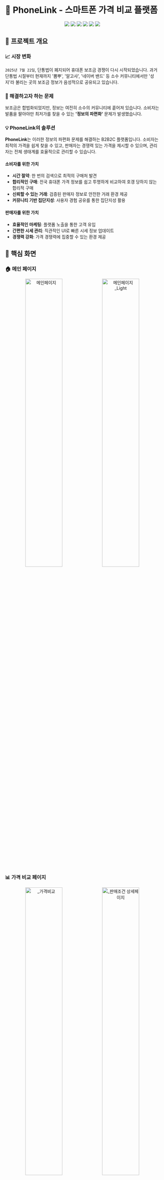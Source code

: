 # 📱 PhoneLink - 스마트폰 가격 비교 플랫폼

<div align="center">
  <img src="https://img.shields.io/badge/React-61DAFB?style=for-the-badge&logo=react&logoColor=white" />
  <img src="https://img.shields.io/badge/TypeScript-3178C6?style=for-the-badge&logo=typescript&logoColor=white" />
  <img src="https://img.shields.io/badge/Node.js-339933?style=for-the-badge&logo=node.js&logoColor=white" />
  <img src="https://img.shields.io/badge/Express-000000?style=for-the-badge&logo=express&logoColor=white" />
  <img src="https://img.shields.io/badge/MySQL-4479A1?style=for-the-badge&logo=mysql&logoColor=white" />
  <img src="https://img.shields.io/badge/TypeORM-262627?style=for-the-badge&logo=typeorm&logoColor=white" />
</div>

## 🎯 프로젝트 개요

### 📈 시장 변화

`2025년 7월 22일`, 단통법이 폐지되어 휴대폰 보조금 경쟁이 다시 시작되었습니다. 과거 단통법 시절부터 현재까지 '뽐뿌', '알고사', '네이버 밴드' 등 소수 커뮤니티에서만 '성지'라 불리는 곳의 보조금 정보가 음성적으로 공유되고 있습니다.

### 🎯 해결하고자 하는 문제

보조금은 합법화되었지만, 정보는 여전히 소수의 커뮤니티에 흩어져 있습니다. 소비자는 발품을 팔아야만 최저가를 찾을 수 있는 **'정보의 파편화'** 문제가 발생했습니다.

### 💡 PhoneLink의 솔루션

**PhoneLink**는 이러한 정보의 파편화 문제를 해결하는 B2B2C 플랫폼입니다. 소비자는 최적의 가격을 쉽게 찾을 수 있고, 판매자는 경쟁력 있는 가격을 제시할 수 있으며, 관리자는 전체 생태계를 효율적으로 관리할 수 있습니다.

#### 소비자를 위한 가치

- **시간 절약**: 한 번의 검색으로 최적의 구매처 발견
- **합리적인 구매**: 전국 휴대폰 가격 정보를 쉽고 투명하게 비교하여 호갱 당하지 않는 합리적 구매
- **신뢰할 수 있는 거래**: 검증된 판매자 정보로 안전한 거래 환경 제공
- **커뮤니티 기반 집단지성**: 사용자 경험 공유를 통한 집단지성 활용

#### 판매자를 위한 가치

- **효율적인 마케팅**: 플랫폼 노출을 통한 고객 유입
- **간편한 시세 관리**: 직관적인 UI로 빠른 시세 정보 업데이트
- **경쟁력 강화**: 가격 경쟁력에 집중할 수 있는 환경 제공

## 📱 핵심 화면

### 🏠 메인 페이지

<p align="center">
  <img width="49%" alt="메인페이지" src="https://github.com/user-attachments/assets/ad128f44-5857-4141-a2e6-3509d1dea6e6" />
  <img width="49%" alt="메인페이지_Light" src="https://github.com/user-attachments/assets/402cb962-6c7c-4da5-9cd4-52b371073ec8" />
</p>

### 📊 가격 비교 페이지

<p align="center">
  <img width="49%" alt="_가격비교" src="https://github.com/user-attachments/assets/f8349ab9-baf8-40ad-8eb3-6d3c12f66531" />
  <img width="49%" alt="_판매조건 상세페이지" src="https://github.com/user-attachments/assets/297d43f9-c207-436a-b386-74663fc8e9a0" />
</p>

### 🏪 매장 페이지

<p align="center">
  <img width="49%" alt="_매장페이지" src="https://github.com/user-attachments/assets/066482e2-94c1-4728-b491-c0ffc0ac6506" />
  <img width="49%" alt="_매장_직원 관리" src="https://github.com/user-attachments/assets/0c0b3760-fb4e-4017-be10-433b15550593" />
</p>

### 👥 관리자 페이지

<p align="center">
  <img width="49%" alt="_관리자" src="https://github.com/user-attachments/assets/a3c2327c-be53-4fdf-8dfa-be228bf4b593" />
  <img width="49%" alt="_관리자2" src="https://github.com/user-attachments/assets/4654a2d3-f375-4726-9d91-c9a5c01b9b27" />
</p>

### 💬 커뮤니티 페이지

<p align="center">
  <img width="49%" alt="_게시판" src="https://github.com/user-attachments/assets/3b26efc9-e2ee-46cf-80d3-feadb71f9b64" />
  <img width="49%" alt="_게시글" src="https://github.com/user-attachments/assets/12217b4a-414d-4a82-a1ab-e709d65aba11" />
</p>

## 🏗️ 시스템 아키텍처

```mermaid
graph TB
    subgraph "클라이언트"
        Browser[웹 브라우저<br/>React SPA]
    end

    subgraph "프론트엔드 - React"
        Router[React Router<br/>클라이언트 라우팅]
        Zustand[Zustand<br/>상태 관리]
        Axios[Axios<br/>HTTP 클라이언트<br/>JWT 자동 주입]
    end

    subgraph "백엔드 - Node.js + Express"
        CORS[CORS<br/>Cross-Origin]
        Auth[JWT 인증<br/>권한 검증]
        Routes[API 라우터<br/>auth/user/offer/store/post<br/>admin/phone/region/upload<br/>priceInput/util]
        Multer[Multer<br/>파일 업로드]
    end

    subgraph "데이터 계층"
        ORM[TypeORM<br/>23개 Entity]
        MySQL[(MySQL)]
    end

    subgraph "파일 시스템"
        Storage[이미지<br/>파일]
    end

    subgraph "외부 서비스"
        OAuth[OAuth 2.0<br/>Naver/Kakao]
    end

    Browser --> Router
    Router --> Zustand
    Zustand --> Axios

    Axios -->|Authorization: Bearer| CORS
    CORS --> Auth
    Auth --> Routes
    Routes --> Multer
    Multer --> Storage
    Routes --> ORM
    ORM --> MySQL

    Routes -.->|SSO 인증| OAuth
    Storage -.->|이미지 / 파일 URL| Browser

    style Browser fill:#1e3a8a,stroke:#1e40af,stroke-width:2px,color:#fff
    style Router fill:#166534,stroke:#15803d,stroke-width:2px,color:#fff
    style Zustand fill:#166534,stroke:#15803d,stroke-width:2px,color:#fff
    style Axios fill:#166534,stroke:#15803d,stroke-width:2px,color:#fff
    style CORS fill:#7c2d12,stroke:#ea580c,stroke-width:2px,color:#fff
    style Auth fill:#7c2d12,stroke:#ea580c,stroke-width:2px,color:#fff
    style Routes fill:#581c87,stroke:#7c3aed,stroke-width:2px,color:#fff
    style Multer fill:#581c87,stroke:#7c3aed,stroke-width:2px,color:#fff
    style ORM fill:#581c87,stroke:#7c3aed,stroke-width:2px,color:#fff
    style MySQL fill:#3F6E93,stroke:#2563eb,stroke-width:2px,color:#fff
    style Storage fill:#374151,stroke:#6b7280,stroke-width:2px,color:#fff
    style OAuth fill:#dc2626,stroke:#ef4444,stroke-width:2px,color:#fff
```

## 🚀 핵심 기능

### 1. 📊 가격 비교

- 복합 조건 검색 (제조사, 모델, 용량, 통신사, 지역)
- 조건별 상세 정보 제공 (판매 매장 정보, 자급제 가격과의 비교, 요금제/부가서비스 정보, 24개월 총 유지비)
- 무한 스크롤 페이지네이션 (Intersection Observer API)

### 2. 🏪 매장 관리 시스템

- **매장 등록**: 사업자 정보, 위치, 영업시간, 연락처 등록
- **기기별 가격 관리**: Excel 대량 업로드, 개별 가격 등록/수정
- **요금제 관리**: 통신사별 필수 요금제 및 월 납입금 설정
- **부가서비스 관리**: 부가서비스 등록 및 의무 기간 관리
- **직원 관리**: SELLER 역할 기반 매장 접근 제어

### 3. 👥 관리자 시스템

- **매장 승인 관리**: 매장 등록 승인/반려 처리
- **마스터 데이터 관리**: 제조사, 모델, 통신사, 지역, 카테고리 CRUD
- **사용자 관리**: 사용자 조회, 정지/해제, 권한 관리

### 4. 🎨 사용자 경험

- **다크모드 지원**: Context API 기반 라이트/다크 테마 전환
- **반응형 디자인**: Tailwind CSS를 활용한 다양한 디바이스 지원
- **직관적 UI/UX**: 역할별 맞춤 네비게이션 및 알림 시스템

## 🛠️ 기술 스택

### Frontend

- **React** - 컴포넌트 기반 UI 개발
- **TypeScript** - 타입 안정성 및 개발 생산성
- **Vite** - 빠른 개발 서버 및 빌드 도구
- **Tailwind CSS** - 유틸리티 우선 CSS 프레임워크
- **Zustand** - 경량 상태 관리 라이브러리
- **React Router** - SPA 라우팅
- **Axios** - HTTP 클라이언트

### Backend

- **Node.js** - 서버 런타임
- **Express** - 웹 프레임워크
- **TypeScript** - 타입 안정성
- **TypeORM** - ORM 및 데이터베이스 관리
- **MySQL** - 관계형 데이터베이스
- **JWT** - 인증 토큰 관리

## 📊 데이터베이스 설계

```mermaid
erDiagram
    USERS ||--o{ SELLERS : "has"
    USERS ||--o{ SOCIAL_ACCOUNTS : "has"
    USERS ||--o{ USER_FAVORITES : "has"
    USERS ||--o{ POSTS : "writes"
    USERS ||--o{ COMMENTS : "writes"

    SELLERS ||--o{ STORES : "manages"

    STORES ||--o{ OFFERS : "provides"
    STORES ||--o{ REQ_PLANS : "has"
    STORES ||--o{ USER_FAVORITES : "favorited_by"

    REGIONS ||--o{ STORES : "located_in"

    PHONE_MANUFACTURERS ||--o{ PHONE_MODELS : "produces"
    PHONE_MODELS ||--o{ PHONE_DEVICES : "has"
    PHONE_STORAGE ||--o{ PHONE_DEVICES : "defines"
    PHONE_DEVICES ||--o{ OFFERS : "referenced_in"

    CARRIERS ||--o{ OFFERS : "provides"
    CARRIERS ||--o{ ADDONS : "offers"
    CARRIERS ||--o{ REQ_PLANS : "has"

    CATEGORIES ||--o{ POST_CATEGORIES : "categorizes"
    POSTS ||--o{ POST_CATEGORIES : "belongs_to"
    POSTS ||--o{ COMMENTS : "has"
    POSTS ||--o{ POST_LIKES : "liked_by"
    POSTS ||--o{ POST_IMAGES : "contains"
    POSTS ||--o{ POST_FILES : "contains"

    COMMENTS ||--o{ COMMENTS : "replies_to"
    COMMENTS ||--o{ COMMENT_LIKES : "liked_by"

    USERS {
        bigint id PK
        string email
        string password
        string nickname
        enum role
        enum status
        string profile_image_url
        datetime last_login_at
        datetime created_at
        datetime updated_at
        datetime deleted_at
    }

    STORES {
        bigint id PK
        string name
        string address
        string contact
        string thumbnail_url
        enum approval_status
        enum status
        bigint created_by FK
        datetime created_at
        datetime updated_at
    }

    OFFERS {
        bigint id PK
        bigint store_id FK
        int carrier_id FK
        bigint device_id FK
        enum offer_type
        int price
        datetime created_at
        datetime updated_at
    }

    POSTS {
        bigint id PK
        bigint user_id FK
        string title
        text content
        int view_count
        int like_count
        datetime created_at
        datetime updated_at
    }

    SOCIAL_ACCOUNTS {
        bigint id PK
        bigint user_id FK
        string provider
        string provider_id
        string email
        string name
        string profile_image_url
        datetime created_at
        datetime updated_at
    }
```

## 🚀 실행 방법

### 1. 프로젝트 클론 및 의존성 설치

```bash
# 프로젝트 클론
git clone https://github.com/HyunZai/phone-link.git
cd phone-link

# 의존성 설치
sh pull-and-install-deps.sh
```

### 2. 환경 변수 설정

**Frontend** (`frontend/.env`):

```env
VITE_API_URL=http://localhost:4000
```

**Backend** (`backend/.env`):

```env
PORT=4000

# Database Connection
DATABASE_HOST=your_db_host
DATABASE_PORT=your_db_port
DATABASE_USER=your_db_user
DATABASE_PASSWORD=your_db_password
DATABASE_NAME=phonelink

# JWT Secret
JWT_SECRET=your_jwt_secret

# SSO Configuration
GOOGLE_CLIENT_ID=your_google_client_id
GOOGLE_CLIENT_SECRET=your_google_client_secret
KAKAO_CLIENT_ID=your_kakao_client_id
KAKAO_CLIENT_SECRET=your_kakao_client_secret
NAVER_CLIENT_ID=your_naver_client_id
NAVER_CLIENT_SECRET=your_naver_client_secret
```

### 3. 개발 서버 실행

```bash
# 프론트엔드 + 백엔드 동시 실행
npm run dev

# 또는 개별 실행
cd frontend && npm run dev  # http://localhost:5173
cd backend && npm run dev   # http://localhost:4000
```

### 4. 프로덕션 빌드

```bash
npm run build
```

## 📄 라이선스

이 프로젝트는 MIT 라이선스 하에 배포됩니다. 자세한 내용은 [LICENSE](LICENSE) 파일을 참조하세요.

## 📞 연락처

**Email:** khj980211@naver.com  
**프로젝트 링크:** [https://github.com/phone-link-org/phone-link](https://github.com/phone-link-org/phone-link)

---

<div align="center">
  <p>Made by <a href="https://github.com/HyunZai">HyunZai</a> & <a href="https://github.com/bonzonkim">bonzonkim</a></p>
</div>

